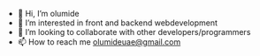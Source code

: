 - 👋 Hi, I’m olumide
- 👀 I’m interested in front and backend webdevelopment
- 💞️ I’m looking to collaborate with other developers/programmers
- 📫 How to reach me olumideuae@gmail.com

<!---
olumide025/olumide025 is a ✨ special ✨ repository because its `README.md` (this file) appears on your GitHub profile.
You can click the Preview link to take a look at your changes.
--->
